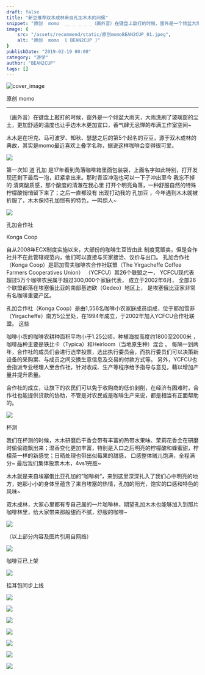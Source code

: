 ```yaml
---
draft: false
title: "新豆推荐双木成林来自孔加木木的问候"
snippet: "原创  momo  __ _ _ _ _（画外音）在键盘上敲打的时候，窗外是一个倾盆大雨天，大雨洗刷了玻璃窗的尘土，更加舒适的温度"
image: {
    src: "/assets/recommend/static/原创momoBEAN2CUP_01.jpeg",
    alt: "原创  momo  [ BEAN2CUP ]"
}
publishDate: "2019-02-19 00:00"
category: "游学"
author: "BEAN2CUP"
tags: []
---
```


![cover_image](/assets/recommend/static/原创momoBEAN2CUP_01.jpeg)

<!-- #  新豆推荐 | 双木成林----来自孔加木木的问候~ -->

原创  momo

__ _ _ _ _

（画外音）在键盘上敲打的时候，窗外是一个倾盆大雨天，大雨洗刷了玻璃窗的尘土，更加舒适的温度也让手边木木更加宜口，香气肆无忌惮的布满工作室空间~

木木是在坦克、马可波罗、知秋、瑟瑟之后的第5个起名的豆豆，源于双木成林的典故，其实是momo最近喜欢上叠字名称，据说这样咖啡会变得很可爱。

![](/assets/recommend/static/原创momoBEAN2CUP_02.jpeg)



第一次知  道  孔加  是17年看到角落咖啡箱里面包装袋，上面名字如此特别，打开发现还剩下最后一泡，赶紧拿出来。那时青涩冲泡也可以一下子冲出至今
我忘不掉的  清爽酸质感，那个酸度的清澈在我心里  打开个明亮角落，一种舒服自然的特殊柠檬酸悄悄留下来了；之后一直都没有  出现打动我的  孔加豆
，今年遇到木木就被折服了，木木保持孔加惯有的特色，一鸣惊人~

![](/assets/recommend/static/原创momoBEAN2CUP_03.jpeg)





孔加合作社

Konga Coop

自从2008年ECX制度实施以来，大部份的咖啡生豆皆由此 制度竞贩卖，但是合作社并不在此管辖规范内，他们可以直接与买家接洽、议价与出口。
孔加合作社（Konga Coop）是耶加雪夫咖啡农合作社联盟（The Yirgacheffe Coffee Farmers Cooperatives
Union） （YCFCU）其26个联盟之一， YCFCU现代表超过5万个咖啡农民属于超过300,000个家庭代表， 成立于2002年6月，
全部26个联盟都落在埃塞俄比亚的南部基迪欧（Gedeo）地区上， 是埃塞俄比亚家非常有名咖啡重要产区。



孔加合作社（Konga
Coop）是由1,556名咖啡小农家庭成员组成，位于耶加雪菲（Yirgacheffe）南方5公里处，在1994年成立，于2002年加入YCFCU合作社联盟。
这些

咖啡小农的咖啡农耕种面积平均小于1.25公顷，种植海拔高度约1800至2000米
，咖啡品种主要是铁比卡（Typica）和Heirloom（当地原生种）混合  。
每隔一到两年，合作社的成员们会进行选举投票，选出执行委员会，而执行委员们可以决策新设备的采购案、与成员之间交换生意信息及交易的付款方式等。
另外，YCFCU也会指派专业经理人至合作社，针对收成、生产等程序给予指导与意见，藉以增加产量并提升质量。

合作社的成立，让旗下的农民们可以免于收购商的低价剥削，在经济有困难时，合作社也能提供贷款的协助，不管是对农民或是咖啡生产来说，都是相当有正面帮助的。

![](/assets/recommend/static/原创momoBEAN2CUP_04.jpeg)



杯测

我们在杯测的时候，木木研磨后干香会带有丰富的热带水果味、茉莉花香会在研磨时偷偷跑飘出来；湿香变化更加丰富，特别是入口之后明亮的柠檬酸和蜂蜜甜，柠檬茶一样的新感觉；日晒处理也带出似莓果的甜感，
口感整体贼儿饱满，全程满分~  最后我们集体投票木木，4vs1完胜~



木木就是来自埃塞俄比亚孔加的”咖啡树“，来到这里深深扎入了我们心中明亮的地方，她那小小的身体里蕴含了来自埃塞的热情，孔加的阳光，饱实的口感和特色的风味~

双木成林，大家心里都有专自己属的一片咖啡林，期望孔加木木也能够加入到那片咖啡林里，给大家带来那般甜而不腻，舒服的咖啡~

![](/assets/recommend/static/原创momoBEAN2CUP_05.jpeg)

（以上部分内容及图片引用自网络）





![](/assets/recommend/static/原创momoBEAN2CUP_06.jpeg)



咖啡豆已上架

![](/assets/recommend/static/原创momoBEAN2CUP_07.jpeg)



挂耳包同步上线

![](/assets/recommend/static/原创momoBEAN2CUP_08.jpeg)



![](/assets/recommend/static/原创momoBEAN2CUP_09.jpeg)

![](/assets/recommend/static/原创momoBEAN2CUP_10.jpeg)

![](/assets/recommend/static/原创momoBEAN2CUP_11.jpeg)

![](/assets/recommend/static/原创momoBEAN2CUP_12.jpeg)

![](/assets/recommend/static/原创momoBEAN2CUP_13.jpeg)

![](/assets/recommend/static/原创momoBEAN2CUP_14.jpeg)




